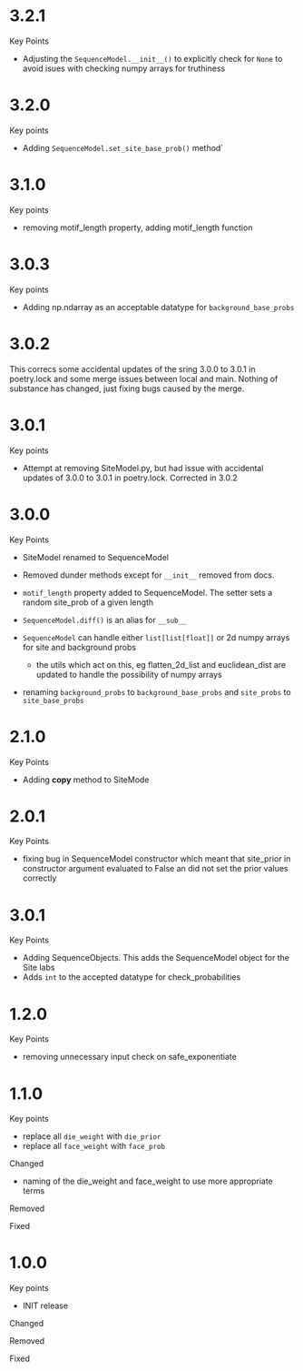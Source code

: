 # 3.2.1

Key Points

- Adjusting the `SequenceModel.__init__()` to explicitly check for
`None` to avoid isues with checking numpy arrays for truthiness

# 3.2.0

Key points

- Adding `SequenceModel.set_site_base_prob()` method`

# 3.1.0

Key points

- removing motif_length property, adding motif_length function

# 3.0.3

Key points

- Adding np.ndarray as an acceptable datatype for `background_base_probs`

# 3.0.2

This correcs some accidental updates of the sring 3.0.0 to 3.0.1 in poetry.lock
and some merge issues between local and main. Nothing of substance has changed,
just fixing bugs caused by the merge.

# 3.0.1

Key points

- Attempt at removing SiteModel.py, but had issue with accidental updates
of 3.0.0 to 3.0.1 in poetry.lock. Corrected in 3.0.2

# 3.0.0

Key Points

- SiteModel renamed to SequenceModel

- Removed dunder methods except for `__init__` removed from docs.

- `motif_length` property added to SequenceModel. The setter sets a random
site_prob of a given length

- `SequenceModel.diff()` is an alias for `__sub__`

- `SequenceModel` can handle either `list[list[float]]` or 2d numpy
arrays for site and background probs
  - the utils which act on this, eg flatten_2d_list and euclidean_dist
  are updated to handle the possibility of numpy arrays

- renaming `background_probs` to `background_base_probs` and `site_probs` to
`site_base_probs`

# 2.1.0

Key Points

- Adding __copy__ method to SiteMode

# 2.0.1

Key Points

- fixing bug in SequenceModel constructor which meant that site_prior in
  constructor argument evaluated to False an did not set the prior values
  correctly

# 3.0.1

Key Points

- Adding SequenceObjects. This adds the SequenceModel object for the Site labs
- Adds `int` to the accepted datatype for check_probabilities

# 1.2.0

Key Points

- removing unnecessary input check on safe_exponentiate

# 1.1.0

Key points

- replace all `die_weight` with `die_prior`
- replace all `face_weight` with `face_prob`

Changed

- naming of the die_weight and face_weight to use more appropriate terms

Removed

Fixed

# 1.0.0

Key points

- INIT release

Changed

Removed

Fixed


